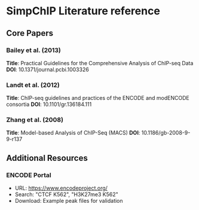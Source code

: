 # SimpChIP Literature reference

## Core Papers

### Bailey et al. (2013)
**Title**: Practical Guidelines for the Comprehensive Analysis of ChIP-seq Data
**DOI**: 10.1371/journal.pcbi.1003326


### Landt et al. (2012)
**Title**: ChIP-seq guidelines and practices of the ENCODE and modENCODE consortia
**DOI**: 10.1101/gr.136184.111


### Zhang et al. (2008)
**Title**: Model-based Analysis of ChIP-Seq (MACS)
**DOI**: 10.1186/gb-2008-9-9-r137


## Additional Resources

### ENCODE Portal
- URL: https://www.encodeproject.org/
- Search: "CTCF K562", "H3K27me3 K562"
- Download: Example peak files for validation




